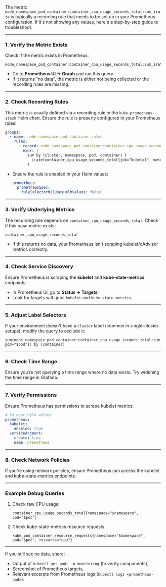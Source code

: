 The metric `node_namespace_pod_container:container_cpu_usage_seconds_total:sum_irate` is typically a recording rule that needs to be set up in your Prometheus configuration. If it's not showing any values, here's a step-by-step guide to troubleshoot:

---

### 1. **Verify the Metric Exists**
   Check if the metric exists in Prometheus:
   ```promql
   node_namespace_pod_container:container_cpu_usage_seconds_total:sum_irate
   ```
   - Go to **Prometheus UI → Graph** and run this query.
   - If it returns "no data", the metric is either not being collected or the recording rules are missing.

---

### 2. **Check Recording Rules**
   This metric is usually defined via a recording rule in the `kube-prometheus-stack` Helm chart. Ensure the rule is properly configured in your Prometheus rules:

   ```yaml
   groups:
     - name: node-namespace-pod-container.rules
       rules:
         - record: node_namespace_pod_container:container_cpu_usage_seconds_total:sum_irate
           expr: |
             sum by (cluster, namespace, pod, container) (
               irate(container_cpu_usage_seconds_total{job="kubelet", metrics_path="/metrics/cadvisor"}[5m])
             )
   ```
   - Ensure the rule is enabled in your Helm values:
     ```yaml
     prometheus:
       prometheusSpec:
         ruleSelectorNilUsesHelmValues: false
     ```

---

### 3. **Verify Underlying Metrics**
   The recording rule depends on `container_cpu_usage_seconds_total`. Check if this base metric exists:
   ```promql
   container_cpu_usage_seconds_total
   ```
   - If this returns no data, your Prometheus isn't scraping kubelet/cAdvisor metrics correctly.

---

### 4. **Check Service Discovery**
   Ensure Prometheus is scraping the **kubelet** and **kube-state-metrics** endpoints:
   - In Prometheus UI, go to **Status → Targets**.
   - Look for targets with jobs `kubelet` and `kube-state-metrics`.

---

### 5. **Adjust Label Selectors**
   If your environment doesn't have a `cluster` label (common in single-cluster setups), modify the query to exclude it:
   ```promql
   sum(node_namespace_pod_container:container_cpu_usage_seconds_total:sum_irate{namespace="$namespace", pod="$pod"}) by (container)
   ```

---

### 6. **Check Time Range**
   Ensure you’re not querying a time range where no data exists. Try widening the time range in Grafana.

---

### 7. **Verify Permissions**
   Ensure Prometheus has permissions to scrape kubelet metrics:
   ```yaml
   # In your Helm values
   prometheus:
     kubelet:
       enabled: true
     serviceAccount:
       create: true
       name: prometheus
   ```

---

### 8. **Check Network Policies**
   If you’re using network policies, ensure Prometheus can access the kubelet and kube-state-metrics endpoints.

---

### Example Debug Queries
1. Check raw CPU usage:
   ```promql
   container_cpu_usage_seconds_total{namespace="$namespace", pod="$pod"}
   ```
2. Check kube-state-metrics resource requests:
   ```promql
   kube_pod_container_resource_requests{namespace="$namespace", pod="$pod", resource="cpu"}
   ```

---

If you still see no data, share:
- Output of `kubectl get pods -n monitoring` (to verify components),
- Screenshot of Prometheus targets,
- Relevant excerpts from Prometheus logs (`kubectl logs <prometheus-pod>`).

